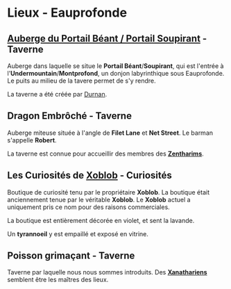 # Lieux - Eauprofonde

## [Auberge du Portail Béant / Portail Soupirant](./ORGANISATIONS/AubergeDuPortailSoupirant.md) - Taverne
Auberge dans laquelle se situe le **Portail Béant**/**Soupirant**, qui est l'entrée à l'**Undermountain**/**Montprofond**, un donjon labyrinthique sous Eauprofonde. Le puits au milieu de la tavere permet de s'y rendre.

La taverne a été créée par [Durnan](./ORGANISATIONS/AubergeDuPortailSoupirant.md#durnan).

## Dragon Embrôché - Taverne
Auberge miteuse située à l'angle de **Filet Lane** et **Net Street**. Le barman s'appelle **Robert**.

La taverne est connue pour accueillir des membres des [**Zentharims**](./ORGANISATIONS/Zentharims.md).

## Les Curiosités de [Xoblob](./PERSONNAGES/Xoblob.md) - Curiosités
Boutique de curiosité tenu par le propriétaire **Xoblob**. La boutique était anciennement tenue par le véritable **Xoblob**. Le **Xoblob** actuel a uniquement pris ce nom pour des raisons commerciales.

La boutique est entièrement décorée en violet, et sent la lavande.

Un **tyrannoeil** y est empaillé et exposé en vitrine.

## Poisson grimaçant - Taverne
Taverne par laquelle nous nous sommes introduits. Des [**Xanathariens**](./ORGANISATIONS/GuildeDeXanathar.md) semblent être les maîtres des lieux.
